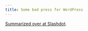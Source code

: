 ```yaml
---
title: Some bad press for WordPress
---
```


[Summarized over at Slashdot](http://yro.slashdot.org/article.pl?sid=07/09/25/1632246).
